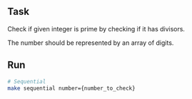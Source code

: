 ## Task

Check if given integer is prime by checking if it has divisors. 

The number should be represented by an array of digits.

## Run
```bash
# Sequential
make sequential number={number_to_check}
```
